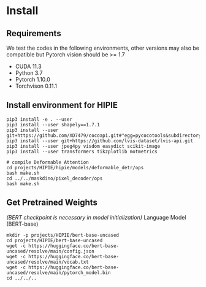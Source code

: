 # Install
## Requirements
We test the codes in the following environments, other versions may also be compatible but Pytorch vision should be >= 1.7

- CUDA 11.3
- Python 3.7
- Pytorch 1.10.0
- Torchvison 0.11.1

## Install environment for HIPIE

```
pip3 install -e . --user
pip3 install --user shapely==1.7.1
pip3 install --user git+https://github.com/XD7479/cocoapi.git#"egg=pycocotools&subdirectory=PythonAPI"
pip3 install --user git+https://github.com/lvis-dataset/lvis-api.git
pip3 install --user jpeg4py visdom easydict scikit-image
pip3 install --user transformers tikzplotlib motmetrics

# compile Deformable Attention
cd projects/HIPIE/hipie/models/deformable_detr/ops
bash make.sh
cd ../../maskdino/pixel_decoder/ops
bash make.sh
```

## Get Pretrained Weights 
*(BERT checkpoint is necessary in model initialization)*
Language Model (BERT-base)
```
mkdir -p projects/HIPIE/bert-base-uncased
cd projects/HIPIE/bert-base-uncased
wget -c https://huggingface.co/bert-base-uncased/resolve/main/config.json
wget -c https://huggingface.co/bert-base-uncased/resolve/main/vocab.txt
wget -c https://huggingface.co/bert-base-uncased/resolve/main/pytorch_model.bin
cd ../../..
```

